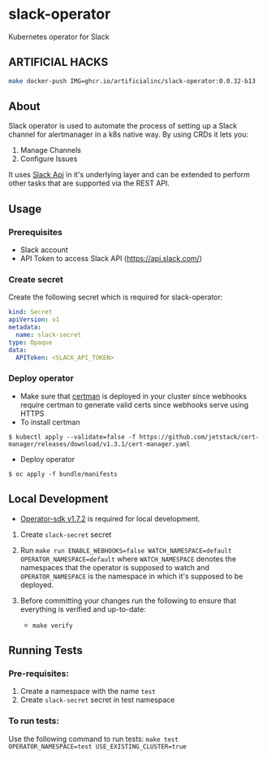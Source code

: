 # slack-operator

Kubernetes operator for Slack

## ARTIFICIAL HACKS

```bash
make docker-push IMG=ghcr.io/artificialinc/slack-operator:0.0.32-b13
```

## About

Slack operator is used to automate the process of setting up a Slack channel for alertmanager in a k8s native way. By using CRDs it lets you:

1. Manage Channels
2. Configure Issues

It uses [Slack Api](https://api.slack.com/methods) in it's underlying layer and can be extended to perform other tasks that are supported via the REST API.

## Usage

### Prerequisites

- Slack account
- API Token to access Slack API (https://api.slack.com/)

### Create secret

Create the following secret which is required for slack-operator:

```yaml
kind: Secret
apiVersion: v1
metadata:
  name: slack-secret
type: Opaque
data:
  APIToken: <SLACK_API_TOKEN>
```

### Deploy operator

- Make sure that [certman](https://cert-manager.io/) is deployed in your cluster since webhooks require certman to generate valid certs since webhooks serve using HTTPS
- To install certman

```terminal
$ kubectl apply --validate=false -f https://github.com/jetstack/cert-manager/releases/download/v1.3.1/cert-manager.yaml
```

- Deploy operator

```terminal
$ oc apply -f bundle/manifests
```

## Local Development

- [Operator-sdk v1.7.2](https://github.com/operator-framework/operator-sdk/releases/tag/v1.7.2) is required for local development.

1. Create `slack-secret` secret
2. Run `make run ENABLE_WEBHOOKS=false WATCH_NAMESPACE=default OPERATOR_NAMESPACE=default` where `WATCH_NAMESPACE` denotes the namespaces that the operator is supposed to watch and `OPERATOR_NAMESPACE` is the namespace in which it's supposed to be deployed.

3. Before committing your changes run the following to ensure that everything is verified and up-to-date:
   - `make verify`

## Running Tests

### Pre-requisites:

1. Create a namespace with the name `test`
2. Create `slack-secret` secret in test namespace

### To run tests:

Use the following command to run tests:
`make test OPERATOR_NAMESPACE=test USE_EXISTING_CLUSTER=true`
